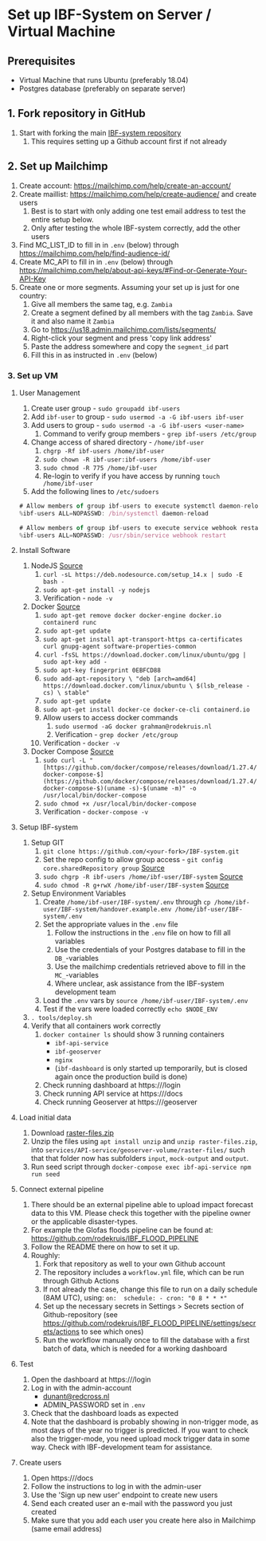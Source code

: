 # Set up IBF-System on Server / Virtual Machine

## Prerequisites
- Virtual Machine that runs Ubuntu (preferably 18.04)
- Postgres database (preferably on separate server)


## 1. Fork repository in GitHub

1. Start with forking the main [IBF-system repository](https://github.com/rodekruis/IBF-system)
    1. This requires setting up a Github account first if not already 

## 2. Set up Mailchimp

1. Create account: https://mailchimp.com/help/create-an-account/
2. Create maillist: https://mailchimp.com/help/create-audience/ and create users
    1. Best is to start with only adding one test email address to test the entire setup below.
    2. Only after testing the whole IBF-system correctly, add the other users
3. Find MC_LIST_ID to fill in in `.env` (below) through https://mailchimp.com/help/find-audience-id/
4. Create MC_API to fill in in `.env` (below) through https://mailchimp.com/help/about-api-keys/#Find-or-Generate-Your-API-Key
5. Create one or more segments. Assuming your set up is just for one country:
    1. Give all members the same tag, e.g. `Zambia`
    2. Create a segment defined by all members with the tag `Zambia`. Save it and also name it `Zambia`
    3. Go to https://us18.admin.mailchimp.com/lists/segments/
    4. Right-click your segment and press 'copy link address'
    5. Paste the address somewhere and copy the `segment_id` part 
    6. Fill this in as instructed in `.env` (below)

### 3. Set up VM

1. User Management

    1. Create user group - `sudo groupadd ibf-users`
    2. Add `ibf-user` to group - `sudo usermod -a -G ibf-users ibf-user`
    3. Add users to group - `sudo usermod -a -G ibf-users <user-name>`
        1. Command to verify group members - `grep ibf-users /etc/group`
    4. Change access of shared directory - `/home/ibf-user`
        1. `chgrp -Rf ibf-users /home/ibf-user`
        2. `sudo chown -R ibf-user:ibf-users /home/ibf-user`
        3. `sudo chmod -R 775 /home/ibf-user`
        4. Re-login to verify if you have access by running
           `touch /home/ibf-user`
    5. Add the following lines to `/etc/sudoers`

    ```jsx
    # Allow members of group ibf-users to execute systemctl daemon-reload
    %ibf-users ALL=NOPASSWD: /bin/systemctl daemon-reload

    # Allow members of group ibf-users to execute service webhook restart
    %ibf-users ALL=NOPASSWD: /usr/sbin/service webhook restart
    ```

2. Install Software
    1. NodeJS
       [Source](https://github.com/nodesource/distributions/blob/master/README.md#installation-instructions)
        1. `curl -sL https://deb.nodesource.com/setup_14.x | sudo -E bash -`
        2. `sudo apt-get install -y nodejs`
        3. Verification - `node -v`
    2. Docker [Source](https://docs.docker.com/engine/install/ubuntu/)
        1. `sudo apt-get remove docker docker-engine docker.io containerd runc`
        2. `sudo apt-get update`
        3. `sudo apt-get install apt-transport-https ca-certificates curl gnupg-agent software-properties-common`
        4. `curl -fsSL https://download.docker.com/linux/ubuntu/gpg | sudo apt-key add -`
        5. `sudo apt-key fingerprint 0EBFCD88`
        6. `sudo add-apt-repository \ "deb [arch=amd64] https://download.docker.com/linux/ubuntu \ $(lsb_release -cs) \ stable"`
        7. `sudo apt-get update`
        8. `sudo apt-get install docker-ce docker-ce-cli containerd.io`
        9. Allow users to access docker commands
            1. `sudo usermod -aG docker grahman@rodekruis.nl`
            2. Verification - `grep docker /etc/group`
        10. Verification - `docker -v`
    3. Docker Compose
       [Source](https://docs.docker.com/compose/install/#install-compose-on-linux-systems)
        1. `sudo curl -L "[https://github.com/docker/compose/releases/download/1.27.4/docker-compose-$](https://github.com/docker/compose/releases/download/1.27.4/docker-compose-$)(uname -s)-$(uname -m)" -o /usr/local/bin/docker-compose`
        2. `sudo chmod +x /usr/local/bin/docker-compose`
        3. Verification - `docker-compose -v`

3. Setup IBF-system
    1. Setup GIT
        1. `git clone https://github.com/<your-fork>/IBF-system.git`
        2. Set the repo config to allow group access -
           `git config core.sharedRepository group`
           [Source](https://stackoverflow.com/a/6448326/1753041)
        3. `sudo chgrp -R ibf-users /home/ibf-user/IBF-system`
           [Source](https://stackoverflow.com/a/6448326/1753041)
        4. `sudo chmod -R g+rwX /home/ibf-user/IBF-system`
           [Source](https://stackoverflow.com/a/6448326/1753041)
    2. Setup Environment Variables
        1. Create `/home/ibf-user/IBF-system/.env` through `cp /home/ibf-user/IBF-system/handover.example.env /home/ibf-user/IBF-system/.env`
        2. Set the appropriate values in the `.env` file
            1. Follow the instructions in the `.env` file on how to fill all variables
            2. Use the credentials of your Postgres database to fill in the `DB_`-variables
            3. Use the mailchimp credentials retrieved above to fill in the `MC_`-variables
            4. Where unclear, ask assistance from the IBF-system development team
        3. Load the `.env` vars by `source /home/ibf-user/IBF-system/.env`
        4. Test if the vars were loaded correctly `echo $NODE_ENV`
    4. `. tools/deploy.sh`
    5. Verify that all containers work correctly
        1. `docker container ls` should show 3 running containers
            - `ibf-api-service`
            - `ibf-geoserver`
            - `nginx`
            - (`ibf-dashboard` is only started up temporarily, but is closed again once the production build is done)
        2. Check running dashboard at https://<ip>/login
        3. Check running API service at https://<ip>/docs
        4. Check running Geoserver at https://<ip>/geoserver

4. Load initial data
    1. Download
       [raster-files.zip](https://rodekruis.sharepoint.com/sites/510-CRAVK-510/_layouts/15/guestaccess.aspx?folderid=0fa454e6dc0024dbdba7a178655bdc216&authkey=AcqhM85JHZY8cc6H7BTKgO0&expiration=2021-08-27T22%3A00%3A00.000Z&e=MnocDf)
    2. Unzip the files using `apt install unzip` and `unzip raster-files.zip`, into  `services/API-service/geoserver-volume/raster-files/` such that that folder now has subfolders `input`, `mock-output` and `output`.
    3. Run seed script through `docker-compose exec ibf-api-service npm run seed`

5. Connect external pipeline
    1. There should be an external pipeline able to upload impact forecast data to this VM. Please check this together with the pipeline owner or the applicable disaster-types.
    2. For example the Glofas floods pipeline can be found at: https://github.com/rodekruis/IBF_FLOOD_PIPELINE
    3. Follow the README there on how to set it up.
    4. Roughly:
        1. Fork that repository as well to your own Github account
        2. The repository includes a `workflow.yml` file, which can be run through Github Actions
        3. If not already the case, change this file to run on a daily schedule (8AM UTC), using:
            `
            on: 
                schedule:
                    - cron: "0 8 * * *"
            `
        4. Set up the necessary secrets in Settings > Secrets section of Github-repository (see https://github.com/rodekruis/IBF_FLOOD_PIPELINE/settings/secrets/actions to see which ones)
        5. Run the workflow manually once to fill the database with a first batch of data, which is needed for a working dashboard

6. Test
    1. Open the dashboard at https://<ip>/login 
    2. Log in with the admin-account
        - dunant@redcross.nl
        - ADMIN_PASSWORD set in `.env`
    3. Check that the dashboard loads as expected
    4. Note that the dashboard is probably showing in non-trigger mode, as most days of the year no trigger is predicted. If you want to check also the trigger-mode, you need upload mock trigger data in some way. Check with IBF-development team for assistance.

7. Create users
    1. Open https://<ip>/docs
    2. Follow the instructions to log in with the admin-user
    3. Use the 'Sign up new user' endpoint to create new users
    4. Send each created user an e-mail with the password you just created 
    5. Make sure that you add each user you create here also in Mailchimp (same email address)


